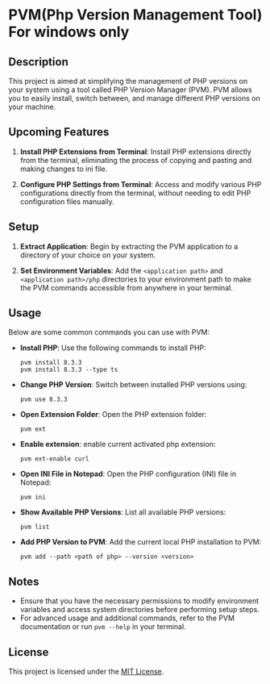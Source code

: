 # PVM(Php Version Management Tool) For windows only

## Description

This project is aimed at simplifying the management of PHP versions on your system using a tool called PHP Version Manager (PVM). PVM allows you to easily install, switch between, and manage different PHP versions on your machine.

## Upcoming Features

1. **Install PHP Extensions from Terminal**: Install PHP extensions directly from the terminal, eliminating the process of copying and pasting and making changes to ini file.

2. **Configure PHP Settings from Terminal**: Access and modify various PHP configurations directly from the terminal, without needing to edit PHP configuration files manually.

## Setup

1. **Extract Application**: Begin by extracting the PVM application to a directory of your choice on your system.

2. **Set Environment Variables**: Add the `<application path>` and `<application path>/php` directories to your environment path to make the PVM commands accessible from anywhere in your terminal.

## Usage

Below are some common commands you can use with PVM:

- **Install PHP**: Use the following commands to install PHP:
  ```
  pvm install 8.3.3
  pvm install 8.3.3 --type ts
  ```

- **Change PHP Version**: Switch between installed PHP versions using:
  ```
  pvm use 8.3.3
  ```

- **Open Extension Folder**: Open the PHP extension folder:
  ```
  pvm ext
  ```

- **Enable extension**: enable current activated php extension:
  ```
  pvm ext-enable curl
  ```

- **Open INI File in Notepad**: Open the PHP configuration (INI) file in Notepad:
  ```
  pvm ini
  ```

- **Show Available PHP Versions**: List all available PHP versions:
  ```
  pvm list
  ```

- **Add PHP Version to PVM**: Add the current local PHP installation to PVM:
  ```
  pvm add --path <path of php> --version <version>
  ```

## Notes

- Ensure that you have the necessary permissions to modify environment variables and access system directories before performing setup steps.
- For advanced usage and additional commands, refer to the PVM documentation or run `pvm --help` in your terminal.

## License

This project is licensed under the [MIT License](LICENSE).
